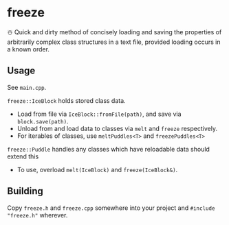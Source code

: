 # freeze
☃️ Quick and dirty method of concisely loading and saving the properties of arbitrarily complex class structures in a text file, provided loading occurs in a known order.  

## Usage 

See `main.cpp`.  

`freeze::IceBlock` holds stored class data. 
* Load from file via `IceBlock::fromFile(path)`, and save via `block.save(path)`.  
* Unload from and load data to classes via `melt` and `freeze` respectively. 
* For iterables of classes, use `meltPuddles<T>` and `freezePuddles<T>`

`freeze::Puddle` handles any classes which have reloadable data should extend this
* To use, overload `melt(IceBlock)` and `freeze(IceBlock&)`.  

## Building

Copy `freeze.h` and `freeze.cpp` somewhere into your project and `#include "freeze.h"` wherever.  
